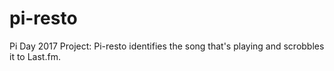 # pi-resto
Pi Day 2017 Project: Pi-resto identifies the song that's playing and scrobbles it to Last.fm.
